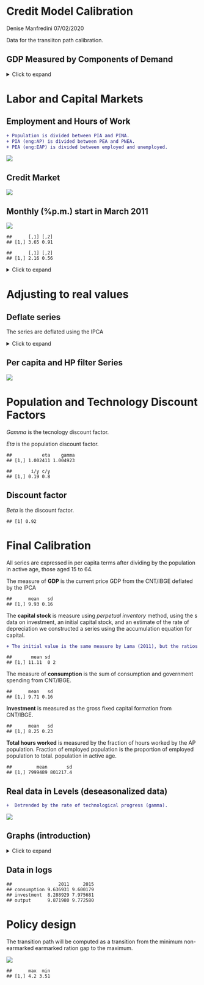 Credit Model Calibration
================
Denise Manfredini
07/02/2020

Data for the transiiton path calibration.

## GDP Measured by Components of Demand

<details>

<summary>Click to
expand</summary>

![](credit_model_calibration_files/figure-gfm/unnamed-chunk-1-1.png)<!-- -->

</details>

# Labor and Capital Markets

## Employment and Hours of Work

``` diff
+ Population is divided between PIA and PINA.
+ PIA (eng:AP) is divided between PEA and PNEA.
+ PEA (eng:EAP) is divided between employed and unemployed.
```

![](credit_model_calibration_files/figure-gfm/unnamed-chunk-2-1.png)<!-- -->

## Credit Market

![](credit_model_calibration_files/figure-gfm/unnamed-chunk-4-1.png)<!-- -->

## Monthly (%p.m.) start in March 2011

![](credit_model_calibration_files/figure-gfm/unnamed-chunk-6-1.png)<!-- -->

    ##      [,1] [,2]
    ## [1,] 3.65 0.91

    ##      [,1] [,2]
    ## [1,] 2.16 0.56

<details>

<summary>Click to
    expand</summary>

    ## Saving 7 x 5 in image

    ## Don't know how to automatically pick scale for object of type ts. Defaulting to continuous.
    ## Don't know how to automatically pick scale for object of type ts. Defaulting to continuous.
    ## Don't know how to automatically pick scale for object of type ts. Defaulting to continuous.

![](credit_model_calibration_files/figure-gfm/unnamed-chunk-8-1.png)<!-- -->

</details>

# Adjusting to real values

## Deflate series

The series are deflated using the IPCA

<details>

<summary>Click to
expand</summary>

![](credit_model_calibration_files/figure-gfm/unnamed-chunk-12-1.png)<!-- -->

</details>

## Per capita and HP filter Series

![](credit_model_calibration_files/figure-gfm/unnamed-chunk-16-1.png)<!-- -->

# Population and Technology Discount Factors

*Gamma* is the tecnology discount factor.

*Eta* is the population discount factor.

    ##           eta    gamma
    ## [1,] 1.002411 1.004923

    ##       i/y c/y
    ## [1,] 0.19 0.8

## Discount factor

*Beta* is the discount factor.

    ## [1] 0.92

# Final Calibration

All series are expressed in per capita terms after dividing by the
population in active age, those aged 15 to 64.

The measure of **GDP** is the current price GDP from the CNT/IBGE
deflated by the IPCA

    ##      mean   sd
    ## [1,] 9.93 0.16

The **capital stock** is measure using *perpetual inventory* method,
using the s data on investment, an initial capital stock, and an
estimate of the rate of depreciation we constructed a series using the
accumulation equation for
capital.

``` diff
+ The initial value is the same measure by Lama (2011), but the ratios are VERY different.
```

    ##       mean sd  
    ## [1,] 11.11  0 2

The measure of **consumption** is the sum of consumption and government
spending from CNT/IBGE.

    ##      mean   sd
    ## [1,] 9.71 0.16

**Investment** is measured as the gross fixed capital formation from
CNT/IBGE.

    ##      mean   sd
    ## [1,] 8.25 0.23

**Total hours worked** is measured by the fraction of hours worked by
the AP population. Fraction of employed population is the proportion of
employed population to total. population in active age.

    ##         mean       sd
    ## [1,] 7999489 801217.4

## Real data in Levels (deseasonalized data)

``` diff
+  Detrended by the rate of technological progress (gamma).
```

![](credit_model_calibration_files/figure-gfm/unnamed-chunk-26-1.png)<!-- -->

## Graphs (introduction)

<details>

<summary>Click to
    expand</summary>

    ## Saving 7 x 5 in image

    ## Don't know how to automatically pick scale for object of type ts. Defaulting to continuous.

    ## Saving 7 x 5 in image

    ## Don't know how to automatically pick scale for object of type ts. Defaulting to continuous.

    ## Saving 7 x 5 in image

    ## Don't know how to automatically pick scale for object of type ts. Defaulting to continuous.
    ## Don't know how to automatically pick scale for object of type ts. Defaulting to continuous.
    ## Don't know how to automatically pick scale for object of type ts. Defaulting to continuous.
    ## Don't know how to automatically pick scale for object of type ts. Defaulting to continuous.

![](credit_model_calibration_files/figure-gfm/warning==FALSE-1.png)<!-- -->

</details>

## Data in logs

    ##                 2011     2015
    ## consumption 9.636931 9.600179
    ## investment  8.288929 7.975681
    ## output      9.871980 9.772580

# Policy design

The transition path will be computed as a transition from the minimum
non-earmarked earmarked ration gap to the
maximum.

![](credit_model_calibration_files/figure-gfm/unnamed-chunk-28-1.png)<!-- -->

    ##      max  min
    ## [1,] 4.2 3.51

